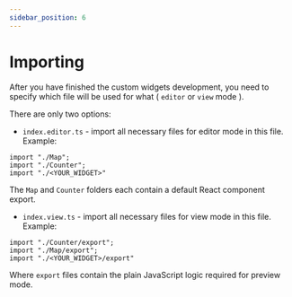 ```yaml
---
sidebar_position: 6
---
```

# Importing

After you have finished the custom widgets development, you need to specify which file will be used for what ( `editor` or `view` mode ). <br />

There are only two options:
- `index.editor.ts` - import all necessary files for editor mode in this file. <br />
Example:
```tsx {3} showLineNumbers
import "./Map";
import "./Counter"; 
import "./<YOUR_WIDGET>"
```
The `Map` and `Counter` folders each contain a default React component export.

- `index.view.ts` - import all necessary files for view mode in this file. <br />
Example:
```tsx {3} showLineNumbers
import "./Counter/export";
import "./Map/export";
import "./<YOUR_WIDGET>/export"
```
Where `export` files contain the plain JavaScript logic required for preview mode.
